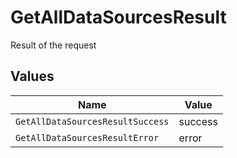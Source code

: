 # GetAllDataSourcesResult

Result of the request


## Values

| Name                             | Value                            |
| -------------------------------- | -------------------------------- |
| `GetAllDataSourcesResultSuccess` | success                          |
| `GetAllDataSourcesResultError`   | error                            |